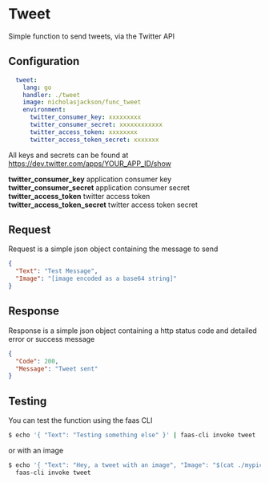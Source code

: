 # Tweet
Simple function to send tweets, via the Twitter API

## Configuration

```yaml
  tweet:
    lang: go
    handler: ./tweet
    image: nicholasjackson/func_tweet
    environment:
      twitter_consumer_key: xxxxxxxxx
      twitter_consumer_secret: xxxxxxxxxxxx
      twitter_access_token: xxxxxxxx
      twitter_access_token_secret: xxxxxxx

```
All keys and secrets can be found at https://dev.twitter.com/apps/YOUR_APP_ID/show

**twitter_consumer_key** application consumer key  
**twitter_consumer_secret** application consumer secret  
**twitter_access_token** twitter access token  
**twitter_access_token_secret** twitter access token secret  

## Request
Request is a simple json object containing the message to send
```json
{
  "Text": "Test Message",
  "Image": "[image encoded as a base64 string]"
}
```

## Response
Response is a simple json object containing a http status code and detailed error or success message
```json
{
  "Code": 200,
  "Message": "Tweet sent"
}
```

## Testing
You can test the function using the faas CLI

```bash
$ echo '{ "Text": "Testing something else" }' | faas-cli invoke tweet
```

or with an image

```bash
$ echo '{ "Text": "Hey, a tweet with an image", "Image": "$(cat ./mypicture.png | base64)" }' | \
  faas-cli invoke tweet
```
